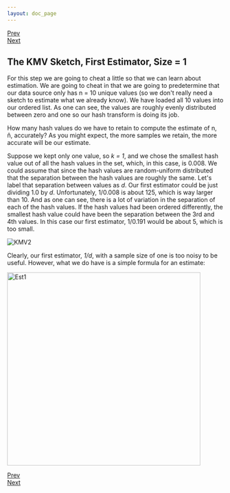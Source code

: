 ```yaml
---
layout: doc_page
---
```

[Prev]({{site.docs_dir}}/Theta/KMVempty.html)<br>
[Next]({{site.docs_dir}}/Theta/KMVbetterEst.html)

## The KMV Sketch, First Estimator, Size = 1
For this step we are going to cheat a little so that we can learn about estimation. We are going to cheat in that we are going to predetermine that our data source only has <span class="doc-math">n</span> = 10 unique values (so we don't really need a sketch to estimate what we already know).  We have loaded all 10 values into our ordered list.  As one can see, the values are roughly evenly distributed between zero and one so our hash transform is doing its job.

How many hash values do we have to retain to compute the estimate of <span class="doc-math">n</span>, 
<span class="doc-math">n&#770;</span>, accurately? As you might expect, the more samples we retain, the more accurate will be our estimate.

Suppose we kept only one value, so <i>k = 1</i>, and we chose the smallest hash value out of all the hash values in the set, which, in this case, is 0.008.  We could assume that since the hash values are random-uniform distributed that the separation between the hash values are roughly the same.  Let's label that separation between values as <i>d</i>.  Our first estimator could be just dividing 1.0 by <i>d</i>. Unfortunately, 1/0.008 is about 125, which is way larger than 10.  And as one can see, there is a lot of variation in the separation of each of the hash values.  If the hash values had been ordered differently, the smallest hash value could have been the separation between the 3rd and 4th values. In this case our first estimator, 1/0.191 would be about 5, which is too small.  

<img class="doc-img-full" src="{{site.docs_img_dir}}/theta/KMV2.png" alt="KMV2" />

Clearly, our first estimator, <i>1/d</i>, with a sample size of one is too noisy to be useful. However, what we do have is a simple formula for an estimate:

<img src="{{site.docs_img_dir}}/theta/Est1Formula.png" alt="Est1" width="450" />



[Prev]({{site.docs_dir}}/Theta/KMVempty.html)<br>
[Next]({{site.docs_dir}}/Theta/KMVbetterEst.html)

